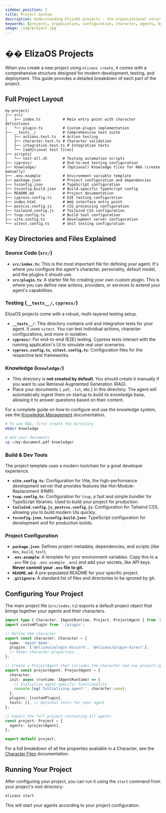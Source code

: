 ```yaml
---
sidebar_position: 2
title: Project System
description: Understanding ElizaOS projects - the organizational structure for creating and deploying AI agents.
keywords: [projects, organization, configuration, character, agents, deployment, structure]
image: /img/project.jpg
---
```


# �� ElizaOS Projects

When you create a new project using `elizaos create`, it comes with a comprehensive structure designed for modern development, testing, and deployment. This guide provides a detailed breakdown of each part of the project.

## Full Project Layout

```
my-project/
├── src/
│   ├── index.ts          # Main entry point with character definitions
│   └── plugin.ts         # Custom plugin implementation
├── __tests__/            # Comprehensive test suite
│   ├── actions.test.ts   # Action testing
│   ├── character.test.ts # Character validation
│   ├── integration.test.ts # Integration tests
│   └── [additional test files]
├── scripts/
│   └── test-all.sh       # Testing automation scripts
├── cypress/              # End-to-end testing configuration
├── knowledge/            # (Optional) Knowledge files for RAG (create manually)
├── .env.example          # Environment variable template
├── package.json          # Project configuration and dependencies
├── tsconfig.json         # TypeScript configuration
├── tsconfig.build.json   # Build-specific TypeScript config
├── README.md             # Project documentation
├── cypress.config.ts     # E2E testing configuration
├── index.html            # Web interface entry point
├── postcss.config.js     # CSS processing configuration
├── tailwind.config.js    # Tailwind CSS configuration
├── tsup.config.ts        # Build tool configuration
├── vite.config.ts        # Development server configuration
└── vitest.config.ts      # Unit testing configuration
```

## Key Directories and Files Explained

### Source Code (`src/`)

- **`src/index.ts`**: This is the most important file for defining your agent. It's where you configure the agent's character, personality, default model, and the plugins it should use.
- **`src/plugin.ts`**: A starter file for creating your own custom plugin. This is where you can define new actions, providers, or services to extend your agent's capabilities.

### Testing (`__tests__/`, `cypress/`)

ElizaOS projects come with a robust, multi-layered testing setup.

- **`__tests__/`**: This directory contains unit and integration tests for your agent. It uses `vitest`. You can test individual actions, character configurations, and more in isolation.
- **`cypress/`**: For end-to-end (E2E) testing. Cypress tests interact with the running application's UI to simulate real user scenarios.
- **`cypress.config.ts`**, **`vitest.config.ts`**: Configuration files for the respective test frameworks.

### Knowledge (`knowledge/`)

- This directory is **not created by default**. You should create it manually if you want to use Retrieval Augmented Generation (RAG).
- Place your documents (`.pdf`, `.txt`, etc.) in this directory. The agent will automatically ingest them on startup to build its knowledge base, allowing it to answer questions based on their content.

For a complete guide on how to configure and use the knowledge system, see the [Knowledge Management](./knowledge.md) documentation.

```bash
# To use RAG, first create the directory
mkdir knowledge

# Add your documents
cp ~/my-document.pdf knowledge/
```

### Build & Dev Tools

The project template uses a modern toolchain for a great developer experience.

- **`vite.config.ts`**: Configuration for Vite, the high-performance development server that provides features like Hot-Module-Replacement (HMR).
- **`tsup.config.ts`**: Configuration for `tsup`, a fast and simple bundler for TypeScript libraries. Used to build your project for production.
- **`tailwind.config.js`**, **`postcss.config.js`**: Configuration for Tailwind CSS, allowing you to build modern UIs quickly.
- **`tsconfig.json`**, **`tsconfig.build.json`**: TypeScript configuration for development and for production builds.

### Project Configuration

- **`package.json`**: Defines project metadata, dependencies, and scripts (like `dev`, `build`, `test`).
- **`.env.example`**: A template for your environment variables. Copy this to a `.env` file (`cp .env.example .env`) and add your secrets, like API keys. **Never commit your `.env` file to git.**
- **`README.md`**: A pre-populated README for your specific project.
- **`.gitignore`**: A standard list of files and directories to be ignored by git.

## Configuring Your Project

The main project file (`src/index.ts`) exports a default project object that brings together your agents and their characters.

```typescript
import type { Character, IAgentRuntime, Project, ProjectAgent } from '@elizaos/core';
import customPlugin from './plugin';

// Define the character
export const character: Character = {
  name: 'Agent Name',
  plugins: ['@elizaos/plugin-discord', '@elizaos/plugin-direct'],
  // Other character properties...
};

// Create a ProjectAgent that includes the character and any project-specific plugins
export const projectAgent: ProjectAgent = {
  character,
  init: async (runtime: IAgentRuntime) => {
    // Initialize agent-specific functionality
    console.log('Initializing agent:', character.name);
  },
  plugins: [customPlugin],
  tests: [], // Optional tests for your agent
};

// Export the full project containing all agents
const project: Project = {
  agents: [projectAgent],
};

export default project;
```

For a full breakdown of all the properties available in a Character, see the [Character Files](./characters.md) documentation.

## Running Your Project

After configuring your project, you can run it using the `start` command from your project's root directory:

```bash
elizaos start
```

This will start your agents according to your project configuration.
